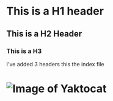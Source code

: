 # This is a H1 header
## This is a H2 Header
### This is a H3
I've added 3 headers this the index file
# ![Image of Yaktocat](https://octodex.github.com/images/yaktocat.png)
